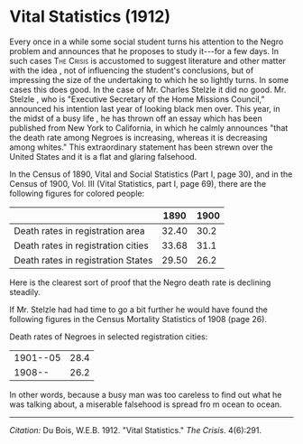 <!--
title:   Vital Statistics
author:  Du Bois, W.E.B.
journal: The Crisis
year:    1912
volume:  4
issue:   6
pages:   291
-->

# Vital Statistics (1912)

Every once in a while some social student turns his attention to the Negro problem and announces that he proposes to study it---for a few days. In such cases <span style="font-variant:small-caps;">The Crisis</span> is accustomed to suggest literature and other matter with the idea , not of influencing the student's conclusions, but of impressing the size of the undertaking to which he so lightly turns. In some cases this does good. In the case of Mr. Charles Stelzle it did no good. Mr. Stelzle , who is "Executive Secretary of the Home Missions Council," announced his intention last year of looking black men over. This year, in the midst of a busy life , he has thrown off an essay which has been published from New York to California, in which he calmly announces "that the death rate among Negroes is increasing, whereas it is decreasing among whites." This extraordinary statement has been strewn over the United States and it is a flat and glaring falsehood. 

In the Census of 1890, Vital and Social Statistics (Part I, page 30), and in the Census of 1900, Vol. III (Vital Statistics, part I, page 69), there are the following figures for colored people: 

|                                    | 1890  | 1900 |
|------------------------------------|-------|------|
| Death rates in registration area   | 32.40 | 30.2 |
| Death rates in registration cities | 33.68 | 31.1 |
| Death rates in registration States | 29.50 | 26.2 |

Here is the clearest sort of proof that the Negro death rate is declining steadily. 

If Mr. Stelzle had had time to go a bit further he would have found the following figures in the Census Mortality Statistics of 1908 (page 26). 

Death rates of Negroes in selected registration cities: 

|          |      |
|----------|------|
| 1901--05 | 28.4 |
| 1908--   | 26.2 |

In other words, because a busy man was too careless to find out what he was talking about, a miserable falsehood is spread fro m ocean to ocean.

______________
*Citation:* Du Bois, W.E.B. 1912. "Vital Statistics." *The Crisis*. 4(6):291.